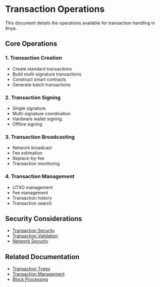 # Transaction Operations

This document details the operations available for transaction handling in Anya.

## Core Operations

### 1. Transaction Creation
- Create standard transactions
- Build multi-signature transactions
- Construct smart contracts
- Generate batch transactions

### 2. Transaction Signing
- Single signature
- Multi-signature coordination
- Hardware wallet signing
- Offline signing

### 3. Transaction Broadcasting
- Network broadcast
- Fee estimation
- Replace-by-fee
- Transaction monitoring

### 4. Transaction Management
- UTXO management
- Fee management
- Transaction history
- Transaction search

## Security Considerations
- [Transaction Security](../security/transaction-security.md)
- [Transaction Validation](../security/transaction-validation.md)
- [Network Security](../security/network-security.md)

## Related Documentation
- [Transaction Types](transaction-types.md)
- [Transaction Management](transaction-management.md)
- [Block Processing](block-processing.md)
